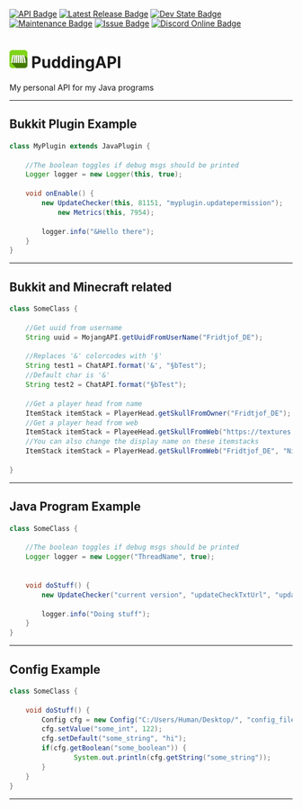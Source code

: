 [![API Badge](https://img.shields.io/badge/MC%20version-Bukkit%20v1.19-blue?style=flat-square)](https://www.spigotmc.org/)
[![Latest Release Badge](https://img.shields.io/badge/latest%20release-snapshot%20of%20v2.0.0-yellow?style=flat-square)]()
[![Dev State Badge](https://img.shields.io/badge/stage%20of%20development-beta-yellow?style=flat-square)]()
[![Maintenance Badge](https://img.shields.io/maintenance/yes/2022?style=flat-square)]()
[![Issue Badge](https://img.shields.io/github/issues/Fridtjof-DE/PuddingAPI?style=flat-square)](https://github.com/Fridtjof-DE/PuddingAPI/issues)
[![Discord Online Badge](https://img.shields.io/discord/698210072899223642?style=flat-square)](https://discord.gg/HmuuMvUyCU)

# <img src="https://github.com/Fridtjof-DE/PuddingAPI/blob/master/puddingapi.png" data-canonical-src="https://github.com/Fridtjof-DE/PuddingAPI/blob/master/puddingapi.png" width="32" height="32" /> PuddingAPI

 My personal API for my Java programs
 
---

## Bukkit Plugin Example

```java
class MyPlugin extends JavaPlugin {

	//The boolean toggles if debug msgs should be printed
	Logger logger = new Logger(this, true);
	
	void onEnable() {
		new UpdateChecker(this, 81151, "myplugin.updatepermission");
        	new Metrics(this, 7954);
		
		logger.info("&Hello there");
	}
}
```
---

## Bukkit and Minecraft related

```java
class SomeClass {

	//Get uuid from username
	String uuid = MojangAPI.getUuidFromUserName("Fridtjof_DE");
	
	//Replaces '&' colorcodes with '§'
	String test1 = ChatAPI.format('&', "§bTest");
	//Default char is '&'
	String test2 = ChatAPI.format("§bTest");
	
	//Get a player head from name
	ItemStack itemStack = PlayerHead.getSkullFromOwner("Fridtjof_DE");
	//Get a player head from web
	ItemStack itemStack = PlayeeHead.getSkullFromWeb("https://textures.minecraft.net/texture/de360e2a1c6b0f48f44212575c7ad83b893803a6fd4c1cc3e0983abaa56af4b9");
	//You can also change the display name on these itemstacks
	ItemStack itemStack = PlayerHead.getSkullFromWeb("Fridtjof_DE", "Nice display name");
	
}
```
---

## Java Program Example

```java
class SomeClass {

	//The boolean toggles if debug msgs should be printed
	Logger logger = new Logger("ThreadName", true);
	
	
	void doStuff() {
		new UpdateChecker("current version", "updateCheckTxtUrl", "update website");
		
		logger.info("Doing stuff");
	}
}
```

---

## Config Example

```java
class SomeClass {
	
	void doStuff() {
		Config cfg = new Config("C:/Users/Human/Desktop/", "config_file_name");
		cfg.setValue("some_int", 122);
		cfg.setDefault("some_string", "hi");
		if(cfg.getBoolean("some_boolean")) {
				System.out.println(cfg.getString("some_string"));
		}
	}
}
```
---
